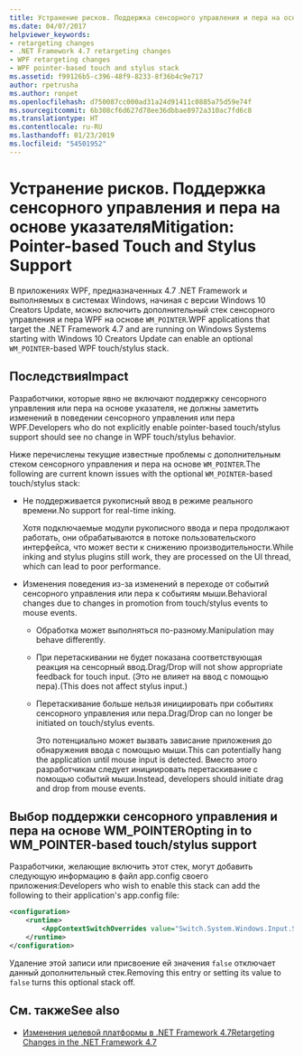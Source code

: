 ```yaml
---
title: Устранение рисков. Поддержка сенсорного управления и пера на основе указателя
ms.date: 04/07/2017
helpviewer_keywords:
- retargeting changes
- .NET Framework 4.7 retargeting changes
- WPF retargeting changes
- WPF pointer-based touch and stylus stack
ms.assetid: f99126b5-c396-48f9-8233-8f36b4c9e717
author: rpetrusha
ms.author: ronpet
ms.openlocfilehash: d750087cc000ad31a24d91411c0885a75d59e74f
ms.sourcegitcommit: 6b308cf6d627d78ee36dbbae8972a310ac7fd6c8
ms.translationtype: HT
ms.contentlocale: ru-RU
ms.lasthandoff: 01/23/2019
ms.locfileid: "54501952"
---
```

# <a name="mitigation-pointer-based-touch-and-stylus-support"></a><span data-ttu-id="9de0f-102">Устранение рисков. Поддержка сенсорного управления и пера на основе указателя</span><span class="sxs-lookup"><span data-stu-id="9de0f-102">Mitigation: Pointer-based Touch and Stylus Support</span></span>

<span data-ttu-id="9de0f-103">В приложениях WPF, предназначенных 4.7 .NET Framework и выполняемых в системах Windows, начиная с версии Windows 10 Creators Update, можно включить дополнительный стек сенсорного управления и пера WPF на основе `WM_POINTER`.</span><span class="sxs-lookup"><span data-stu-id="9de0f-103">WPF applications that target the .NET Framework 4.7 and are running on Windows Systems starting with Windows 10 Creators Update can enable an optional `WM_POINTER`-based WPF touch/stylus stack.</span></span>

## <a name="impact"></a><span data-ttu-id="9de0f-104">Последствия</span><span class="sxs-lookup"><span data-stu-id="9de0f-104">Impact</span></span>

<span data-ttu-id="9de0f-105">Разработчики, которые явно не включают поддержку сенсорного управления или пера на основе указателя, не должны заметить изменений в поведении сенсорного управления или пера WPF.</span><span class="sxs-lookup"><span data-stu-id="9de0f-105">Developers who do not explicitly enable pointer-based touch/stylus support should see no change in WPF touch/stylus behavior.</span></span>

<span data-ttu-id="9de0f-106">Ниже перечислены текущие известные проблемы с дополнительным стеком сенсорного управления и пера на основе `WM_POINTER`.</span><span class="sxs-lookup"><span data-stu-id="9de0f-106">The following are current known issues with the optional `WM_POINTER`-based touch/stylus stack:</span></span>

- <span data-ttu-id="9de0f-107">Не поддерживается рукописный ввод в режиме реального времени.</span><span class="sxs-lookup"><span data-stu-id="9de0f-107">No support for real-time inking.</span></span>

   <span data-ttu-id="9de0f-108">Хотя подключаемые модули рукописного ввода и пера продолжают работать, они обрабатываются в потоке пользовательского интерфейса, что может вести к снижению производительности.</span><span class="sxs-lookup"><span data-stu-id="9de0f-108">While inking and stylus plugins still work, they are processed on the UI thread, which can lead to poor performance.</span></span>

- <span data-ttu-id="9de0f-109">Изменения поведения из-за изменений в переходе от событий сенсорного управления или пера к событиям мыши.</span><span class="sxs-lookup"><span data-stu-id="9de0f-109">Behavioral changes due to changes in promotion from touch/stylus events to mouse events.</span></span>

  - <span data-ttu-id="9de0f-110">Обработка может выполняться по-разному.</span><span class="sxs-lookup"><span data-stu-id="9de0f-110">Manipulation may behave differently.</span></span>

  - <span data-ttu-id="9de0f-111">При перетаскивании не будет показана соответствующая реакция на сенсорный ввод.</span><span class="sxs-lookup"><span data-stu-id="9de0f-111">Drag/Drop will not show appropriate feedback for touch input.</span></span> <span data-ttu-id="9de0f-112">(Это не влияет на ввод с помощью пера).</span><span class="sxs-lookup"><span data-stu-id="9de0f-112">(This does not affect stylus input.)</span></span>

  - <span data-ttu-id="9de0f-113">Перетаскивание больше нельзя инициировать при событиях сенсорного управления или пера.</span><span class="sxs-lookup"><span data-stu-id="9de0f-113">Drag/Drop can no longer be initiated on touch/stylus events.</span></span>

      <span data-ttu-id="9de0f-114">Это потенциально может вызвать зависание приложения до обнаружения ввода с помощью мыши.</span><span class="sxs-lookup"><span data-stu-id="9de0f-114">This can potentially hang the application until mouse input is detected.</span></span> <span data-ttu-id="9de0f-115">Вместо этого разработчикам следует инициировать перетаскивание с помощью событий мыши.</span><span class="sxs-lookup"><span data-stu-id="9de0f-115">Instead, developers should initiate drag and drop from mouse events.</span></span>

## <a name="opting-in-to-wmpointer-based-touchstylus-support"></a><span data-ttu-id="9de0f-116">Выбор поддержки сенсорного управления и пера на основе WM_POINTER</span><span class="sxs-lookup"><span data-stu-id="9de0f-116">Opting in to WM_POINTER-based touch/stylus support</span></span>

<span data-ttu-id="9de0f-117">Разработчики, желающие включить этот стек, могут добавить следующую информацию в файл app.config своего приложения:</span><span class="sxs-lookup"><span data-stu-id="9de0f-117">Developers who wish to enable this stack can add the following to their application's app.config file:</span></span>

```xml
<configuration>
    <runtime>
        <AppContextSwitchOverrides value="Switch.System.Windows.Input.Stylus.EnablePointerSupport=true"/>
    </runtime>
</configuration>
```

<span data-ttu-id="9de0f-118">Удаление этой записи или присвоение ей значения `false` отключает данный дополнительный стек.</span><span class="sxs-lookup"><span data-stu-id="9de0f-118">Removing this entry or setting its value to `false` turns this optional stack off.</span></span>

## <a name="see-also"></a><span data-ttu-id="9de0f-119">См. также</span><span class="sxs-lookup"><span data-stu-id="9de0f-119">See also</span></span>

- [<span data-ttu-id="9de0f-120">Изменения целевой платформы в .NET Framework 4.7</span><span class="sxs-lookup"><span data-stu-id="9de0f-120">Retargeting Changes in the .NET Framework 4.7</span></span>](../../../docs/framework/migration-guide/retargeting-changes-in-the-net-framework-4-7.md)
